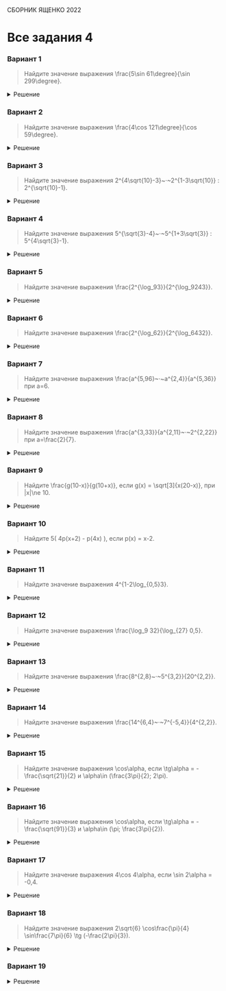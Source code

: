 <span class="space" onclick="loadURL('math//ege//2022//yashchenko//README')">СБОРНИК ЯЩЕНКО 2022</span>

# Все задания 4

### Вариант 1
> Найдите значение выражения <span class="katex">\frac{5\sin 61\degree}{\sin 299\degree}</span>.
<details><summary>Решение</summary>
<img src="https://raw.githubusercontent.com/BlueRect/egelib-content/main/img/Document%2028_116.jpg">
<b>Ответ:</b> -5.
</details>

### Вариант 2
> Найдите значение выражения <span class="katex">\frac{4\cos 121\degree}{\cos 59\degree}</span>.
<details><summary>Решение</summary>
<img src="https://raw.githubusercontent.com/BlueRect/egelib-content/main/img/Document%2028_117.jpg">
<b>Ответ:</b> -4.
</details>

### Вариант 3
> Найдите значение выражения <span class="katex">2^{4\sqrt{10}-3}~·~2^{1-3\sqrt{10}} : 2^{\sqrt{10}-1}</span>.
<details><summary>Решение</summary>
<img src="https://raw.githubusercontent.com/BlueRect/egelib-content/main/img/Document%2028_118.jpg">
<b>Ответ:</b> 0,5.
</details>

### Вариант 4
> Найдите значение выражения <span class="katex">5^{\sqrt{3}-4}~·~5^{1+3\sqrt{3}} : 5^{4\sqrt{3}-1}</span>.
<details><summary>Решение</summary>
<img src="https://raw.githubusercontent.com/BlueRect/egelib-content/main/img/Document%2028_119.jpg">
<b>Ответ:</b> 0,04.
</details>

### Вариант 5
> Найдите значение выражения <span class="katex">\frac{2^{\log_93}}{2^{\log_9243}}</span>.
<details><summary>Решение</summary>
<img src="https://raw.githubusercontent.com/BlueRect/egelib-content/main/img/Document%2028_120.jpg">
<b>Ответ:</b> 0,25.
</details>

### Вариант 6
> Найдите значение выражения <span class="katex">\frac{2^{\log_62}}{2^{\log_6432}}</span>.
<details><summary>Решение</summary>
<img src="https://raw.githubusercontent.com/BlueRect/egelib-content/main/img/Document%2028_250.jpg">
<b>Ответ:</b> 0,125.
</details>

### Вариант 7
> Найдите значение выражения <span class="katex">\frac{a^{5,96}~·~a^{2,4}}{a^{5,36}}</span> при <span class="katex">a=6</span>.
<details><summary>Решение</summary>
<img src="https://raw.githubusercontent.com/BlueRect/egelib-content/main/img/Document%2028_251.jpg">
<b>Ответ:</b> 216.
</details>

### Вариант 8
> Найдите значение выражения <span class="katex">\frac{a^{3,33}}{a^{2,11}~·~2^{2,22}}</span> при <span class="katex">a=\frac{2}{7}</span>.
<details><summary>Решение</summary>
<img src="https://raw.githubusercontent.com/BlueRect/egelib-content/main/img/Document%2028_252.jpg">
<b>Ответ:</b> 3,5.
</details>

### Вариант 9
> Найдите <span class="katex">\frac{g(10-x)}{g(10+x)}</span>, если <span class="katex">g(x) = \sqrt[3]{x(20-x)}</span>, при <span class="katex">|x|\ne 10</span>.
<details><summary>Решение</summary>
<img src="https://raw.githubusercontent.com/BlueRect/egelib-content/main/img/Document%2028_261.jpg">
<b>Ответ:</b> 1.
</details>

### Вариант 10
> Найдите <span class="katex">5( 4p(x+2) - p(4x) )</span>, если <span class="katex">p(x) = x-2</span>.
<details><summary>Решение</summary>
<img src="https://raw.githubusercontent.com/BlueRect/egelib-content/main/img/Document%2028_154.jpg">
<b>Ответ:</b> 10.
</details>

### Вариант 11
> Найдите значение выражения <span class="katex">4^{1-2\log_{0,5}3}</span>.
<details><summary>Решение</summary>
<img src="https://raw.githubusercontent.com/BlueRect/egelib-content/main/img/Document%2028_153.jpg">
<b>Ответ:</b> 324.
</details>

### Вариант 12
> Найдите значение выражения <span class="katex">\frac{\log_9 32}{\log_{27} 0,5}</span>.
<details><summary>Решение</summary>
<img src="https://raw.githubusercontent.com/BlueRect/egelib-content/main/img/Document%2028_262.jpg">
<b>Ответ:</b> -7,5.
</details>

### Вариант 13
> Найдите значение выражения <span class="katex">\frac{8^{2,8}~·~5^{3,2}}{20^{2,2}}</span>.
<details><summary>Решение</summary>
<img src="https://raw.githubusercontent.com/BlueRect/egelib-content/main/img/Document%2028_263.jpg">
<b>Ответ:</b> 80.
</details>

### Вариант 14
> Найдите значение выражения <span class="katex">\frac{14^{6,4}~·~7^{-5,4}}{4^{2,2}}</span>.
<details><summary>Решение</summary>
<img src="https://raw.githubusercontent.com/BlueRect/egelib-content/main/img/Document%2028_247.jpg">
<b>Ответ:</b> 28.
</details>

### Вариант 15
> Найдите значение выражения <span class="katex">\cos\alpha</span>, если <span class="katex">\tg\alpha = -\frac{\sqrt{21}}{2}</span> и <span class="katex">\alpha\in (\frac{3\pi}{2}; 2\pi)</span>.
<details><summary>Решение</summary>
<img src="https://raw.githubusercontent.com/BlueRect/egelib-content/main/img/Document%2028_253.jpg">
<b>Ответ:</b> 0,4.
</details>

### Вариант 16
> Найдите значение выражения <span class="katex">\cos\alpha</span>, если <span class="katex">\tg\alpha = -\frac{\sqrt{91}}{3}</span> и <span class="katex">\alpha\in (\pi; \frac{3\pi}{2})</span>.
<details><summary>Решение</summary>
<img src="https://raw.githubusercontent.com/BlueRect/egelib-content/main/img/Document%2028_264.jpg">
<b>Ответ:</b> -0,3.
</details>

### Вариант 17
> Найдите значение выражения <span class="katex">4\cos 4\alpha</span>, если <span class="katex">\sin 2\alpha = -0,4</span>.
<details><summary>Решение</summary>
<img src="https://raw.githubusercontent.com/BlueRect/egelib-content/main/img/Document%2028_265.jpg">
<b>Ответ:</b> 2,72.
</details>

### Вариант 18
> Найдите значение выражения <span class="katex">2\sqrt{6} \cos\frac{\pi}{4} \sin\frac{7\pi}{6} \tg (-\frac{2\pi}{3})</span>.
<details><summary>Решение</summary>
<img src="https://raw.githubusercontent.com/BlueRect/egelib-content/main/img/Document%2028_248.jpg">
<b>Ответ:</b> -3.
</details>

### Вариант 19
<details><summary>Решение</summary>
<img src="https://raw.githubusercontent.com/BlueRect/egelib-content/main/img/Document%2028_266.jpg">
<b>Ответ:</b> 4.
</details>
